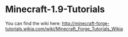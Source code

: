 # Minecraft-1.9-Tutorials

You can find the wiki here:
http://minecraft-forge-tutorials.wikia.com/wiki/Minecraft_Forge_Tutorials_Wikia
